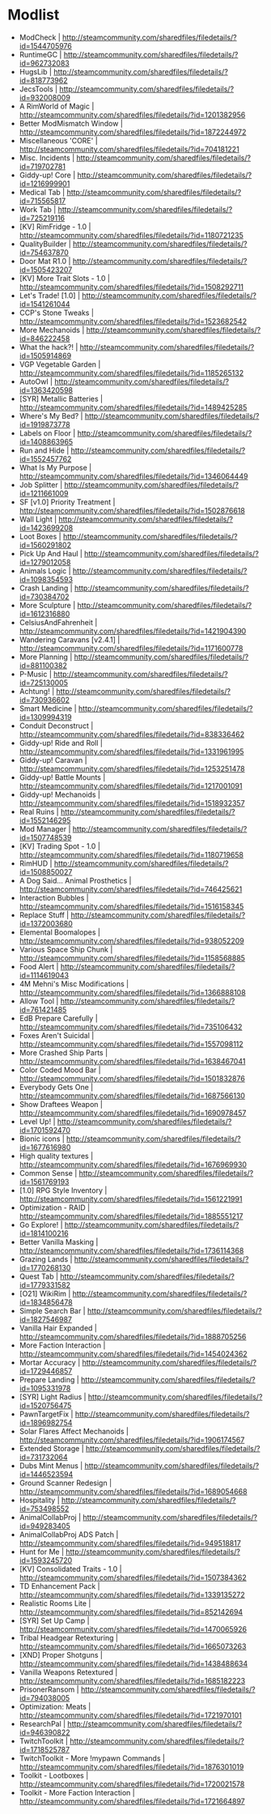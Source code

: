 # Modlist
- ModCheck | http://steamcommunity.com/sharedfiles/filedetails/?id=1544705976
- RuntimeGC | http://steamcommunity.com/sharedfiles/filedetails/?id=962732083
- HugsLib | http://steamcommunity.com/sharedfiles/filedetails/?id=818773962
- JecsTools | http://steamcommunity.com/sharedfiles/filedetails/?id=932008009
- A RimWorld of Magic | http://steamcommunity.com/sharedfiles/filedetails/?id=1201382956
- Better ModMismatch Window | http://steamcommunity.com/sharedfiles/filedetails/?id=1872244972
- Miscellaneous 'CORE' | http://steamcommunity.com/sharedfiles/filedetails/?id=704181221
- Misc. Incidents | http://steamcommunity.com/sharedfiles/filedetails/?id=719702781
- Giddy-up! Core | http://steamcommunity.com/sharedfiles/filedetails/?id=1216999901
- Medical Tab | http://steamcommunity.com/sharedfiles/filedetails/?id=715565817
- Work Tab | http://steamcommunity.com/sharedfiles/filedetails/?id=725219116
- [KV] RimFridge - 1.0 | http://steamcommunity.com/sharedfiles/filedetails/?id=1180721235
- QualityBuilder | http://steamcommunity.com/sharedfiles/filedetails/?id=754637870
- Door Mat R1.0 | http://steamcommunity.com/sharedfiles/filedetails/?id=1505423207
- [KV] More Trait Slots - 1.0 | http://steamcommunity.com/sharedfiles/filedetails/?id=1508292711
- Let's Trade! [1.0] | http://steamcommunity.com/sharedfiles/filedetails/?id=1541261044
- CCP's Stone Tweaks | http://steamcommunity.com/sharedfiles/filedetails/?id=1523682542
- More Mechanoids | http://steamcommunity.com/sharedfiles/filedetails/?id=846222458
- What the hack?! | http://steamcommunity.com/sharedfiles/filedetails/?id=1505914869
- VGP Vegetable Garden | http://steamcommunity.com/sharedfiles/filedetails/?id=1185265132
- AutoOwl | http://steamcommunity.com/sharedfiles/filedetails/?id=1363420598
- [SYR] Metallic Batteries | http://steamcommunity.com/sharedfiles/filedetails/?id=1489425285
- Where's My Bed? | http://steamcommunity.com/sharedfiles/filedetails/?id=1919873778
- Labels on Floor | http://steamcommunity.com/sharedfiles/filedetails/?id=1408863965
- Run and Hide | http://steamcommunity.com/sharedfiles/filedetails/?id=1552457762
- What Is My Purpose | http://steamcommunity.com/sharedfiles/filedetails/?id=1346064449
- Job Splitter | http://steamcommunity.com/sharedfiles/filedetails/?id=1211661009
- SF [v1.0] Priority Treatment | http://steamcommunity.com/sharedfiles/filedetails/?id=1502876618
- Wall Light | http://steamcommunity.com/sharedfiles/filedetails/?id=1423699208
- Loot Boxes | http://steamcommunity.com/sharedfiles/filedetails/?id=1560291802
- Pick Up And Haul | http://steamcommunity.com/sharedfiles/filedetails/?id=1279012058
- Animals Logic | http://steamcommunity.com/sharedfiles/filedetails/?id=1098354593
- Crash Landing | http://steamcommunity.com/sharedfiles/filedetails/?id=730384702
- More Sculpture | http://steamcommunity.com/sharedfiles/filedetails/?id=1612316880
- CelsiusAndFahrenheit | http://steamcommunity.com/sharedfiles/filedetails/?id=1421904390
- Wandering Caravans [v2.4.1] | http://steamcommunity.com/sharedfiles/filedetails/?id=1171600778
- More Planning | http://steamcommunity.com/sharedfiles/filedetails/?id=881100382
- P-Music | http://steamcommunity.com/sharedfiles/filedetails/?id=725130005
- Achtung! | http://steamcommunity.com/sharedfiles/filedetails/?id=730936602
- Smart Medicine | http://steamcommunity.com/sharedfiles/filedetails/?id=1309994319
- Conduit Deconstruct | http://steamcommunity.com/sharedfiles/filedetails/?id=838336462
- Giddy-up! Ride and Roll | http://steamcommunity.com/sharedfiles/filedetails/?id=1331961995
- Giddy-up! Caravan | http://steamcommunity.com/sharedfiles/filedetails/?id=1253251478
- Giddy-up! Battle Mounts | http://steamcommunity.com/sharedfiles/filedetails/?id=1217001091
- Giddy-up! Mechanoids | http://steamcommunity.com/sharedfiles/filedetails/?id=1518932357
- Real Ruins | http://steamcommunity.com/sharedfiles/filedetails/?id=1552146295
- Mod Manager | http://steamcommunity.com/sharedfiles/filedetails/?id=1507748539
- [KV] Trading Spot - 1.0 | http://steamcommunity.com/sharedfiles/filedetails/?id=1180719658
- RimHUD | http://steamcommunity.com/sharedfiles/filedetails/?id=1508850027
- A Dog Said... Animal Prosthetics | http://steamcommunity.com/sharedfiles/filedetails/?id=746425621
- Interaction Bubbles | http://steamcommunity.com/sharedfiles/filedetails/?id=1516158345
- Replace Stuff | http://steamcommunity.com/sharedfiles/filedetails/?id=1372003680
- Elemental Boomalopes | http://steamcommunity.com/sharedfiles/filedetails/?id=938052209
- Various Space Ship Chunk | http://steamcommunity.com/sharedfiles/filedetails/?id=1158568885
- Food Alert | http://steamcommunity.com/sharedfiles/filedetails/?id=1114619043
- 4M Mehni's Misc Modifications | http://steamcommunity.com/sharedfiles/filedetails/?id=1366888108
- Allow Tool | http://steamcommunity.com/sharedfiles/filedetails/?id=761421485
- EdB Prepare Carefully | http://steamcommunity.com/sharedfiles/filedetails/?id=735106432
- Foxes Aren't Suicidal | http://steamcommunity.com/sharedfiles/filedetails/?id=1557098112
- More Crashed Ship Parts | http://steamcommunity.com/sharedfiles/filedetails/?id=1638467041
- Color Coded Mood Bar | http://steamcommunity.com/sharedfiles/filedetails/?id=1501832876
- Everybody Gets One | http://steamcommunity.com/sharedfiles/filedetails/?id=1687566130
- Show Draftees Weapon | http://steamcommunity.com/sharedfiles/filedetails/?id=1690978457
- Level Up! | http://steamcommunity.com/sharedfiles/filedetails/?id=1701592470
- Bionic icons | http://steamcommunity.com/sharedfiles/filedetails/?id=1677616980
- High quality textures | http://steamcommunity.com/sharedfiles/filedetails/?id=1676969930
- Common Sense | http://steamcommunity.com/sharedfiles/filedetails/?id=1561769193
- [1.0] RPG Style Inventory | http://steamcommunity.com/sharedfiles/filedetails/?id=1561221991
- Optimization - RAID | http://steamcommunity.com/sharedfiles/filedetails/?id=1885551217
- Go Explore! | http://steamcommunity.com/sharedfiles/filedetails/?id=1814100216
- Better Vanilla Masking | http://steamcommunity.com/sharedfiles/filedetails/?id=1736114368
- Grazing Lands | http://steamcommunity.com/sharedfiles/filedetails/?id=1770268130
- Quest Tab | http://steamcommunity.com/sharedfiles/filedetails/?id=1779331582
- [O21] WikiRim | http://steamcommunity.com/sharedfiles/filedetails/?id=1834856478
- Simple Search Bar | http://steamcommunity.com/sharedfiles/filedetails/?id=1827546987
- Vanilla Hair Expanded | http://steamcommunity.com/sharedfiles/filedetails/?id=1888705256
- More Faction Interaction | http://steamcommunity.com/sharedfiles/filedetails/?id=1454024362
- Mortar Accuracy | http://steamcommunity.com/sharedfiles/filedetails/?id=1729446857
- Prepare Landing | http://steamcommunity.com/sharedfiles/filedetails/?id=1095331978
- [SYR] Light Radius | http://steamcommunity.com/sharedfiles/filedetails/?id=1520756475
- PawnTargetFix | http://steamcommunity.com/sharedfiles/filedetails/?id=1896982754
- Solar Flares Affect Mechanoids | http://steamcommunity.com/sharedfiles/filedetails/?id=1906174567
- Extended Storage | http://steamcommunity.com/sharedfiles/filedetails/?id=731732064
- Dubs Mint Menus | http://steamcommunity.com/sharedfiles/filedetails/?id=1446523594
- Ground Scanner Redesign | http://steamcommunity.com/sharedfiles/filedetails/?id=1689054668
- Hospitality | http://steamcommunity.com/sharedfiles/filedetails/?id=753498552
- AnimalCollabProj | http://steamcommunity.com/sharedfiles/filedetails/?id=949283405
- AnimalCollabProj ADS Patch | http://steamcommunity.com/sharedfiles/filedetails/?id=949518817
- Hunt for Me | http://steamcommunity.com/sharedfiles/filedetails/?id=1593245720
- [KV] Consolidated Traits - 1.0 | http://steamcommunity.com/sharedfiles/filedetails/?id=1507384362
- TD Enhancement Pack | http://steamcommunity.com/sharedfiles/filedetails/?id=1339135272
- Realistic Rooms Lite | http://steamcommunity.com/sharedfiles/filedetails/?id=852142694
- [SYR] Set Up Camp | http://steamcommunity.com/sharedfiles/filedetails/?id=1470065926
- Tribal Headgear Retexturing | http://steamcommunity.com/sharedfiles/filedetails/?id=1665073263
- [XND] Proper Shotguns | http://steamcommunity.com/sharedfiles/filedetails/?id=1438488634
- Vanilla Weapons Retextured | http://steamcommunity.com/sharedfiles/filedetails/?id=1685182223
- PrisonerRansom | http://steamcommunity.com/sharedfiles/filedetails/?id=794038005
- Optimization: Meats | http://steamcommunity.com/sharedfiles/filedetails/?id=1721970101
- ResearchPal | http://steamcommunity.com/sharedfiles/filedetails/?id=946390822
- TwitchToolkit | http://steamcommunity.com/sharedfiles/filedetails/?id=1718525787
- TwitchToolkit - More !mypawn Commands | http://steamcommunity.com/sharedfiles/filedetails/?id=1876301019
- Toolkit - Lootboxes | http://steamcommunity.com/sharedfiles/filedetails/?id=1720021578
- Toolkit - More Faction Interaction | http://steamcommunity.com/sharedfiles/filedetails/?id=1721664897
